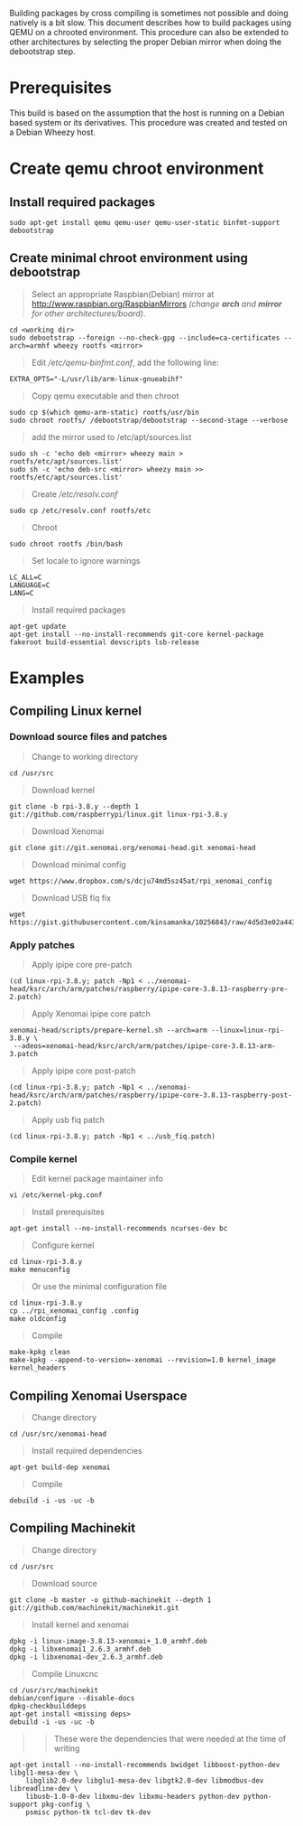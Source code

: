 Building packages by cross compiling is sometimes not possible and doing natively is a bit slow. This document describes how to build packages using QEMU on a chrooted environment. This procedure can also be extended to other architectures by selecting the proper Debian mirror when doing the debootstrap step.

# Prerequisites #
This build is based on the assumption that the host is running on a Debian based system or its derivatives. This procedure was created and tested on a Debian Wheezy host.
# Create qemu chroot environment #
## Install required packages ##
```
sudo apt-get install qemu qemu-user qemu-user-static binfmt-support debootstrap
```
## Create minimal chroot environment using debootstrap ##
> Select an appropriate Raspbian(Debian) mirror at http://www.raspbian.org/RaspbianMirrors
> _(change **arch** and **mirror** for other architectures/board)_.
```
cd <working dir>
sudo debootstrap --foreign --no-check-gpg --include=ca-certificates --arch=armhf wheezy rootfs <mirror>
```
> Edit _/etc/qemu-binfmt.conf_, add the following line:
```
EXTRA_OPTS="-L/usr/lib/arm-linux-gnueabihf"
```
> Copy qemu executable and then chroot
```
sudo cp $(which qemu-arm-static) rootfs/usr/bin
sudo chroot rootfs/ /debootstrap/debootstrap --second-stage --verbose
```
> add the mirror used to /etc/apt/sources.list
```
sudo sh -c 'echo deb <mirror> wheezy main > rootfs/etc/apt/sources.list'
sudo sh -c 'echo deb-src <mirror> wheezy main >> rootfs/etc/apt/sources.list'
```
> Create _/etc/resolv.conf_
```
sudo cp /etc/resolv.conf rootfs/etc
```
> Chroot
```
sudo chroot rootfs /bin/bash
```
> Set locale to ignore warnings
```
LC_ALL=C
LANGUAGE=C
LANG=C
```
> Install required packages
```
apt-get update
apt-get install --no-install-recommends git-core kernel-package fakeroot build-essential devscripts lsb-release
```
# Examples #
## Compiling Linux kernel ##
### Download source files and patches ###
> Change to working directory
```
cd /usr/src
```
> Download kernel
```
git clone -b rpi-3.8.y --depth 1 git://github.com/raspberrypi/linux.git linux-rpi-3.8.y
```
> Download Xenomai
```
git clone git://git.xenomai.org/xenomai-head.git xenomai-head
```
> Download minimal config
```
wget https://www.dropbox.com/s/dcju74md5sz45at/rpi_xenomai_config
```
> Download USB fiq fix
```
wget https://gist.githubusercontent.com/kinsamanka/10256843/raw/4d5d3e02a443e4d17d9b82a1fe027ef17fb14470/usb_fiq.patch
```
### Apply patches ###
> Apply ipipe core pre-patch
```
(cd linux-rpi-3.8.y; patch -Np1 < ../xenomai-head/ksrc/arch/arm/patches/raspberry/ipipe-core-3.8.13-raspberry-pre-2.patch)
```
> Apply Xenomai ipipe core patch
```
xenomai-head/scripts/prepare-kernel.sh --arch=arm --linux=linux-rpi-3.8.y \
 --adeos=xenomai-head/ksrc/arch/arm/patches/ipipe-core-3.8.13-arm-3.patch
```
> Apply ipipe core post-patch
```
(cd linux-rpi-3.8.y; patch -Np1 < ../xenomai-head/ksrc/arch/arm/patches/raspberry/ipipe-core-3.8.13-raspberry-post-2.patch)
```
> Apply usb fiq patch
```
(cd linux-rpi-3.8.y; patch -Np1 < ../usb_fiq.patch)
```
### Compile kernel ###
> Edit kernel package maintainer info
```
vi /etc/kernel-pkg.conf
```
> Install prerequisites
```
apt-get install --no-install-recommends ncurses-dev bc
```
> Configure kernel
```
cd linux-rpi-3.8.y
make menuconfig
```
> Or use the minimal configuration file
```
cd linux-rpi-3.8.y
cp ../rpi_xenomai_config .config
make oldconfig
```
> Compile
```
make-kpkg clean
make-kpkg --append-to-version=-xenomai --revision=1.0 kernel_image kernel_headers
```
## Compiling Xenomai Userspace ##
> Change directory
```
cd /usr/src/xenomai-head
```
> Install required dependencies
```
apt-get build-dep xenomai
```
> Compile
```
debuild -i -us -uc -b
```
## Compiling Machinekit ##
> Change directory
```
cd /usr/src
```
> Download source
```
git clone -b master -o github-machinekit --depth 1 git://github.com/machinekit/machinekit.git
```
> Install kernel and xenomai
```
dpkg -i linux-image-3.8.13-xenomai+_1.0_armhf.deb
dpkg -i libxenomai1_2.6.3_armhf.deb
dpkg -i libxenomai-dev_2.6.3_armhf.deb
```
> Compile Linuxcnc
```
cd /usr/src/machinekit
debian/configure --disable-docs
dpkg-checkbuilddeps
apt-get install <missing deps>
debuild -i -us -uc -b
```
> > These were the dependencies that were needed at the time of writing
```
apt-get install --no-install-recommends bwidget libboost-python-dev libgl1-mesa-dev \
	libglib2.0-dev libglu1-mesa-dev libgtk2.0-dev libmodbus-dev libreadline-dev \
	libusb-1.0-0-dev libxmu-dev libxmu-headers python-dev python-support pkg-config \
	psmisc python-tk tcl-dev tk-dev

```